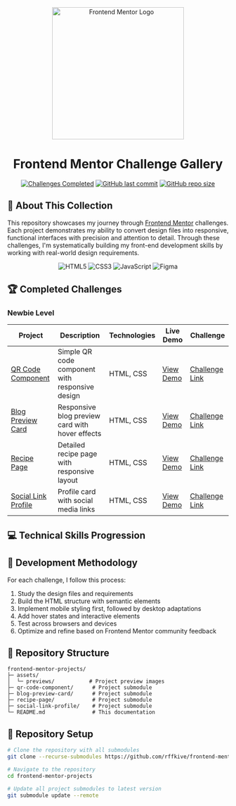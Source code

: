 <div align="center">
  <img src="https://www.frontendmentor.io/static/images/logo-desktop.svg" alt="Frontend Mentor Logo" width="300"/>
  
  # Frontend Mentor Challenge Gallery
  
  [![Challenges Completed](https://img.shields.io/badge/Challenges_Completed-4-brightgreen?style=for-the-badge)](https://www.frontendmentor.io/profile/rffkive)
  [![GitHub last commit](https://img.shields.io/github/last-commit/rffkive/frontend-mentor?style=for-the-badge)](https://github.com/rffkive/frontend-mentor/commits/main)
  [![GitHub repo size](https://img.shields.io/github/repo-size/rffkive/frontend-mentor?style=for-the-badge)](https://github.com/rffkive/frontend-mentor)
</div>

## 🎨 About This Collection

This repository showcases my journey through [Frontend Mentor](https://www.frontendmentor.io/) challenges. Each project demonstrates my ability to convert design files into responsive, functional interfaces with precision and attention to detail. Through these challenges, I'm systematically building my front-end development skills by working with real-world design requirements.

<div align="center">
  <img src="https://img.shields.io/badge/HTML5-E34F26?style=flat-square&logo=html5&logoColor=white" alt="HTML5"/>
  <img src="https://img.shields.io/badge/CSS3-1572B6?style=flat-square&logo=css3&logoColor=white" alt="CSS3"/>
  <img src="https://img.shields.io/badge/JavaScript-F7DF1E?style=flat-square&logo=javascript&logoColor=black" alt="JavaScript"/>
  <img src="https://img.shields.io/badge/Figma-F24E1E?style=flat-square&logo=figma&logoColor=white" alt="Figma"/>
</div>

## 🏆 Completed Challenges

### Newbie Level
| Project | Description | Technologies | Live Demo | Challenge |
|---------|-------------|--------------|-----------|-----------|
| [QR Code Component](./qr-code-component) | Simple QR code component with responsive design | HTML, CSS | [View Demo](https://rffkive.github.io/qr-code--component/) | [Challenge Link](https://www.frontendmentor.io/challenges/qr-code-component-iux_sIO_H) |
| [Blog Preview Card](./blog-preview-card) | Responsive blog preview card with hover effects | HTML, CSS | [View Demo](https://rffkive.github.io/Blog-preview-card/) | [Challenge Link](https://www.frontendmentor.io/challenges/blog-preview-card-ckPaj01IcS) |
| [Recipe Page](./recipe-page) | Detailed recipe page with responsive layout | HTML, CSS | [View Demo](https://rffkive.github.io/recipe-page/) | [Challenge Link](https://www.frontendmentor.io/challenges/recipe-page-KiTsR8QQKm) |
| [Social Link Profile](./social-link-profile) | Profile card with social media links | HTML, CSS | [View Demo](https://rffkive.github.io/social-link-profile/) | [Challenge Link](https://www.frontendmentor.io/challenges/social-links-profile-UG32l9m6dQ) |
## 💻 Technical Skills Progression

## 🧰 Development Methodology

For each challenge, I follow this process:
1. Study the design files and requirements
2. Build the HTML structure with semantic elements
3. Implement mobile styling first, followed by desktop adaptations
4. Add hover states and interactive elements
5. Test across browsers and devices
6. Optimize and refine based on Frontend Mentor community feedback

## 📂 Repository Structure

```
frontend-mentor-projects/
├─ assets/
│  └─ previews/           # Project preview images
├─ qr-code-component/      # Project submodule
├─ blog-preview-card/      # Project submodule
├─ recipe-page/            # Project submodule
├─ social-link-profile/    # Project submodule
└─ README.md               # This documentation
```

## 🔄 Repository Setup

```bash
# Clone the repository with all submodules
git clone --recurse-submodules https://github.com/rffkive/frontend-mentor-projects.git

# Navigate to the repository
cd frontend-mentor-projects

# Update all project submodules to latest version
git submodule update --remote
```

